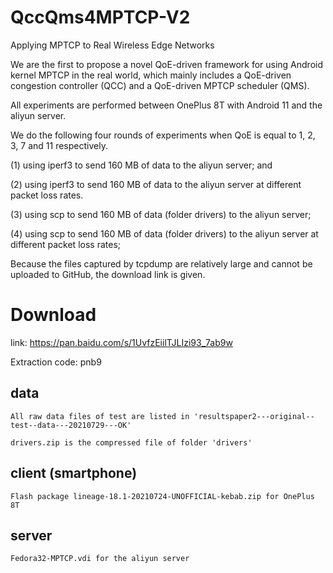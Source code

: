 # QccQms4MPTCP-V2
Applying MPTCP to Real Wireless Edge Networks

We are the first to propose a novel QoE-driven framework for using Android kernel MPTCP in the real world, 
which mainly includes a QoE-driven congestion controller (QCC) and a QoE-driven MPTCP scheduler (QMS).



All experiments are performed between OnePlus 8T with Android 11 and the aliyun server.

We do the following four rounds of experiments when QoE is equal to 1, 2, 3, 7 and 11 respectively. 

(1) using iperf3 to send 160 MB of data to the aliyun server; and 

(2) using iperf3 to send 160 MB of data to the aliyun server at different packet loss rates.

(3) using scp to send 160 MB of data (folder drivers) to the aliyun server; 

(4) using scp to send 160 MB of data (folder drivers) to the aliyun server at different packet loss rates;

Because the files captured by tcpdump are relatively large and cannot be uploaded to GitHub, the download link is given.

# Download

link: https://pan.baidu.com/s/1UvfzEiilTJLIzi93_7ab9w

Extraction code: pnb9

## data
    All raw data files of test are listed in 'resultspaper2---original--test--data---20210729---OK'

    drivers.zip is the compressed file of folder 'drivers'

## client (smartphone)
    Flash package lineage-18.1-20210724-UNOFFICIAL-kebab.zip for OnePlus 8T

## server
    Fedora32-MPTCP.vdi for the aliyun server
